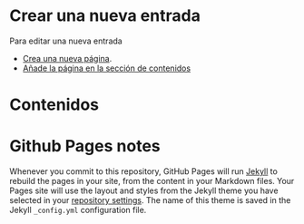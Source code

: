 # Crear una nueva entrada
Para editar una nueva entrada

- [Crea una nueva página](https://github.com/luisblog/luisblog.github.io/new/main).
- [Añade la página en la sección de contenidos](https://github.com/luisblog/luisblog.github.io/edit/main/index.md)

# Contenidos



# Github Pages notes
Whenever you commit to this repository, GitHub Pages will run [Jekyll](https://jekyllrb.com/) to rebuild the pages in your site, from the content in your Markdown files. Your Pages site will use the layout and styles from the Jekyll theme you have selected in your [repository settings](https://github.com/luisblog/luisblog.github.io/settings). The name of this theme is saved in the Jekyll `_config.yml` configuration file.
